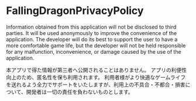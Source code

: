 # FallingDragonPrivacyPolicy

Information obtained from this application will not be disclosed to third parties. It will be used anonymously to improve the convenience of the application. The developer will do its best to support the user to have a more comfortable game life, but the developer will not be held responsible for any malfunction, inconvenience, or damage caused by the use of the application.

本アプリで得た情報が第三者へ公開されることはありません。 アプリの利便性向上のため、匿名性を保ち利用されます。 利用者様がより快適なゲームライフを送れるよう全力でサポートをいたしますが、利用上の不具合・不都合・損害について、開発者は一切の責任を負わないものとします。
